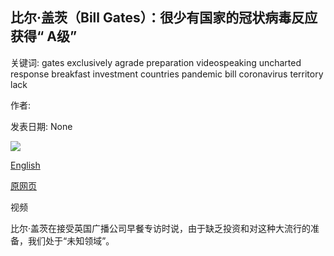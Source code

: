 ## 比尔·盖茨（Bill Gates）：很少有国家的冠状病毒反应获得“ A级”

关键词: gates exclusively agrade preparation videospeaking uncharted response breakfast investment countries pandemic bill coronavirus territory lack

作者: 

发表日期: None

![](https://ichef.bbci.co.uk/news/1024/branded_news/11C1/production/_111754540_p08987r9.jpg)

[English](Bill%20Gates%3A%20Few%20countries%20will%20get%20%27A-grade%27%20for%20coronavirus%20response.md)

[原网页](https://www.bbc.com/news/world-52233966)

视频

比尔·盖茨在接受英国广播公司早餐专访时说，由于缺乏投资和对这种大流行的准备，我们处于“未知领域”。